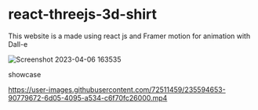 # react-threejs-3d-shirt

This website is a made using react js and Framer motion for animation with Dall-e

![Screenshot 2023-04-06 163535](https://user-images.githubusercontent.com/72511459/230359469-2c72f600-7945-48b7-8329-a4ce26eb3f71.png)

showcase



https://user-images.githubusercontent.com/72511459/235594653-90779672-6d05-4095-a534-c6f70fc26000.mp4

